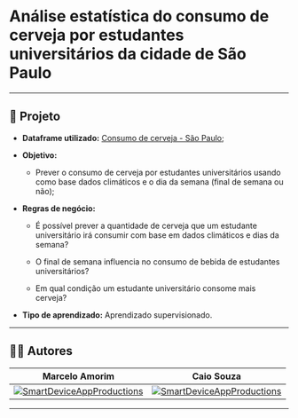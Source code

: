 
# Análise estatística do consumo de cerveja por estudantes universitários da cidade de São Paulo

---

## 📱 Projeto 

- **Dataframe utilizado:** <a href="https://www.kaggle.com/dongeorge/beer-consumption-sao-paulo" target="_blank">Consumo de cerveja - São Paulo</a>;

- **Objetivo:** 

  - Prever o consumo de cerveja por estudantes universitários usando como base dados climáticos e o dia da semana (final de semana ou não); 

- **Regras de negócio:**

  - É possível prever a quantidade de cerveja que um estudante universitário irá consumir com base em dados climáticos e dias da semana?

  - O final de semana influencia no consumo de bebida de estudantes universitários?

  - Em qual condição um estudante universitário consome mais cerveja?

- **Tipo de aprendizado:** Aprendizado supervisionado.
---
 
 ## 👨‍💻 Autores


| **Marcelo Amorim** | **Caio Souza** |
| :---: | :---: |
| [![SmartDeviceAppProductions](https://avatars1.githubusercontent.com/u/63866348?&v=4&s=200)](https://github.com/marceloams) | [![SmartDeviceAppProductions](https://avatars1.githubusercontent.com/u/21149887?&v=4&s=200)](https://github.com/CaioHpSouza) |

---